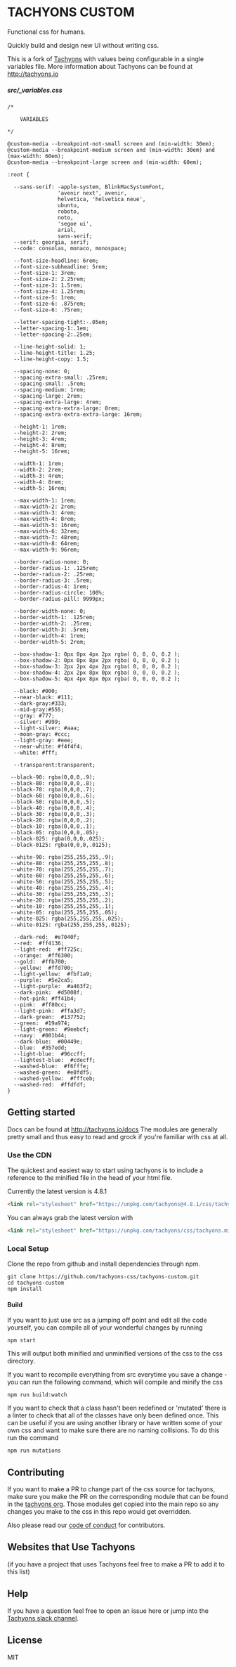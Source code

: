 # TACHYONS CUSTOM

Functional css for humans.

Quickly build and design new UI without writing css.

This is a fork of [Tachyons](https://github.com/tachyons-css/tachyons) with values being
configurable in a single variables file. More information about Tachyons can be found at http://tachyons.io

##### src/_variables.css
```
/*

    VARIABLES   

*/

@custom-media --breakpoint-not-small screen and (min-width: 30em);
@custom-media --breakpoint-medium screen and (min-width: 30em) and (max-width: 60em);
@custom-media --breakpoint-large screen and (min-width: 60em);

:root {

  --sans-serif: -apple-system, BlinkMacSystemFont,
                'avenir next', avenir,
                helvetica, 'helvetica neue',
                ubuntu,
                roboto,
                noto,
                'segoe ui',
                arial,
                sans-serif;
  --serif: georgia, serif;  
  --code: consolas, monaco, monospace;

  --font-size-headline: 6rem;
  --font-size-subheadline: 5rem;
  --font-size-1: 3rem;
  --font-size-2: 2.25rem;
  --font-size-3: 1.5rem;
  --font-size-4: 1.25rem;
  --font-size-5: 1rem;
  --font-size-6: .875rem;
  --font-size-6: .75rem;

  --letter-spacing-tight:-.05em;
  --letter-spacing-1:.1em;
  --letter-spacing-2:.25em;

  --line-height-solid: 1;
  --line-height-title: 1.25;
  --line-height-copy: 1.5;

  --spacing-none: 0;
  --spacing-extra-small: .25rem;
  --spacing-small: .5rem;
  --spacing-medium: 1rem;
  --spacing-large: 2rem;
  --spacing-extra-large: 4rem;
  --spacing-extra-extra-large: 8rem;
  --spacing-extra-extra-extra-large: 16rem;

  --height-1: 1rem;
  --height-2: 2rem;
  --height-3: 4rem;
  --height-4: 8rem;
  --height-5: 16rem;

  --width-1: 1rem;
  --width-2: 2rem;
  --width-3: 4rem;
  --width-4: 8rem;
  --width-5: 16rem;

  --max-width-1: 1rem;
  --max-width-2: 2rem;
  --max-width-3: 4rem;
  --max-width-4: 8rem;
  --max-width-5: 16rem;
  --max-width-6: 32rem;
  --max-width-7: 48rem;
  --max-width-8: 64rem;
  --max-width-9: 96rem;

  --border-radius-none: 0;
  --border-radius-1: .125rem;
  --border-radius-2: .25rem;
  --border-radius-3: .5rem;
  --border-radius-4: 1rem;
  --border-radius-circle: 100%;
  --border-radius-pill: 9999px;

  --border-width-none: 0;
  --border-width-1: .125rem;
  --border-width-2: .25rem;
  --border-width-3: .5rem;
  --border-width-4: 1rem;
  --border-width-5: 2rem;

  --box-shadow-1: 0px 0px 4px 2px rgba( 0, 0, 0, 0.2 );
  --box-shadow-2: 0px 0px 8px 2px rgba( 0, 0, 0, 0.2 );
  --box-shadow-3: 2px 2px 4px 2px rgba( 0, 0, 0, 0.2 );
  --box-shadow-4: 2px 2px 8px 0px rgba( 0, 0, 0, 0.2 );
  --box-shadow-5: 4px 4px 8px 0px rgba( 0, 0, 0, 0.2 );

  --black: #000;
  --near-black: #111;
  --dark-gray:#333;
  --mid-gray:#555;
  --gray: #777;
  --silver: #999;
  --light-silver: #aaa;
  --moon-gray: #ccc;
  --light-gray: #eee;
  --near-white: #f4f4f4;
  --white: #fff;

  --transparent:transparent;

 --black-90: rgba(0,0,0,.9);
 --black-80: rgba(0,0,0,.8);
 --black-70: rgba(0,0,0,.7);
 --black-60: rgba(0,0,0,.6);
 --black-50: rgba(0,0,0,.5);
 --black-40: rgba(0,0,0,.4);
 --black-30: rgba(0,0,0,.3);
 --black-20: rgba(0,0,0,.2);
 --black-10: rgba(0,0,0,.1);
 --black-05: rgba(0,0,0,.05);
 --black-025: rgba(0,0,0,.025);
 --black-0125: rgba(0,0,0,.0125);

 --white-90: rgba(255,255,255,.9);
 --white-80: rgba(255,255,255,.8);
 --white-70: rgba(255,255,255,.7);
 --white-60: rgba(255,255,255,.6);
 --white-50: rgba(255,255,255,.5);
 --white-40: rgba(255,255,255,.4);
 --white-30: rgba(255,255,255,.3);
 --white-20: rgba(255,255,255,.2);
 --white-10: rgba(255,255,255,.1);
 --white-05: rgba(255,255,255,.05);
 --white-025: rgba(255,255,255,.025);
 --white-0125: rgba(255,255,255,.0125);

  --dark-red:  #e7040f;
  --red:  #ff4136;
  --light-red:  #ff725c;
  --orange:  #ff6300;
  --gold:  #ffb700;
  --yellow:  #ffd700;
  --light-yellow:  #fbf1a9;
  --purple:  #5e2ca5;
  --light-purple:  #a463f2;
  --dark-pink:  #d5008f;
  --hot-pink: #ff41b4;
  --pink:  #ff80cc;
  --light-pink:  #ffa3d7;
  --dark-green:  #137752;
  --green:  #19a974;
  --light-green:  #9eebcf;
  --navy:  #001b44;
  --dark-blue:  #00449e;
  --blue:  #357edd;
  --light-blue:  #96ccff;
  --lightest-blue:  #cdecff;
  --washed-blue:  #f6fffe;
  --washed-green:  #e8fdf5;
  --washed-yellow:  #fffceb;
  --washed-red:  #ffdfdf;
}
```

## Getting started

Docs can be found at http://tachyons.io/docs
The modules are generally pretty small and thus easy to read and grock if you're familiar with css at all.

### Use the CDN

The quickest and easiest way to start using tachyons is to include a reference
to the minified file in the head of your html file.

Currently the latest version is 4.8.1
```html
<link rel="stylesheet" href="https://unpkg.com/tachyons@4.8.1/css/tachyons.min.css">
```

You can always grab the latest version with
```html
<link rel="stylesheet" href="https://unpkg.com/tachyons/css/tachyons.min.css">
```

### Local Setup

Clone the repo from github and install dependencies through npm.

```
git clone https://github.com/tachyons-css/tachyons-custom.git
cd tachyons-custom
npm install
```

#### Build

If you want to just use src as a jumping off point and edit all the code yourself, you can compile all of your wonderful changes by running

```npm start```

This will output both minified and unminified versions of the css to the css directory.

If you want to recompile everything from src everytime you save a change - you can run the following command, which will compile and minify the css

```npm run build:watch```

If you want to check that a class hasn't been redefined or 'mutated' there is a linter to check that all of the classes have only been defined once. This can be useful if you are using another library or have written some of your own css and want to make sure there are no naming collisions. To do this run the command

```npm run mutations```

## Contributing

If you want to make a PR to change part of the css source for tachyons, make sure you make the PR on the corresponding module
that can be found in the [tachyons org](http://github.com/tachyons-css/). Those modules get copied into the main repo so
any changes you make to the css in this repo would get overridden.

Also please read our [code of conduct](https://github.com/tachyons-css/tachyons/blob/master/code-of-conduct.md) for contributors.

## Websites that Use Tachyons
(if you have a project that uses Tachyons feel free to make a PR to add it to this list)

## Help

If you have a question feel free to open an issue here or jump into the [Tachyons slack channel](http://tachyons-slack-invite.herokuapp.com).

## License

MIT
